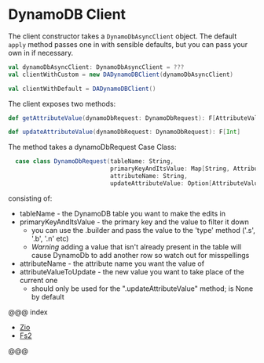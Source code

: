 # DynamoDB Client

The client constructor takes a `DynamoDbAsyncClient` object. The default `apply` method passes one in with sensible defaults, but you can pass your own in if necessary.

```scala
val dynamoDbAsyncClient: DynamoDbAsyncClient = ???
val clientWithCustom = new DADynamoDBClient(dynamoDbAsyncClient)

val clientWithDefault = DADynamoDBClient()
```

The client exposes two methods:

```scala
def getAttributeValue(dynamoDbRequest: DynamoDbRequest): F[AttributeValue]

def updateAttributeValue(dynamoDbRequest: DynamoDbRequest): F[Int]
```

The method takes a dynamoDbRequest Case Class:

```scala
  case class DynamoDbRequest(tableName: String,
                             primaryKeyAndItsValue: Map[String, AttributeValue],
                             attributeName: String,
                             updateAttributeValue: Option[AttributeValue]=None)
```
consisting of:
- tableName - the DynamoDB table you want to make the edits in
- primaryKeyAndItsValue - the primary key and the value to filter it down
  - you can use the .builder and pass the value to the 'type' method ('.s', '.b', '.n' etc)
  - *Warning* adding a value that isn't already present in the table will cause DynamoDb to add another row so watch out for misspellings
- attributeName - the attribute name you want the value of
- attributeValueToUpdate - the new value you want to take place of the current one
  - should only be used for the ".updateAttributeValue" method; is None by default

@@@ index

* [Zio](zio.md)
* [Fs2](fs2.md)

@@@
